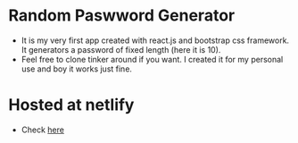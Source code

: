 # Random Paswword Generator
- It is my very first app created with react.js and bootstrap css framework. It generators a password of fixed length (here it is 10).
- Feel free to clone tinker around if you want. I created it for my personal use and boy it works just fine.

# Hosted at netlify
- Check [here](https://pwd-gen.netlify.app/)
